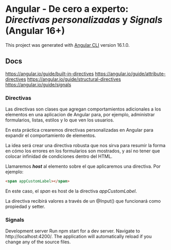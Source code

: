 # Angular - De cero a experto: *Directivas personalizadas* y *Signals* (Angular 16+)

This project was generated with [Angular CLI](https://github.com/angular/angular-cli) version 16.1.0.

## Docs
https://angular.io/guide/built-in-directives
https://angular.io/guide/attribute-directives
https://angular.io/guide/structural-directives
https://angular.io/guide/signals

### Directivas
Las directivas son clases que agregan comportamientos adicionales a los elementos en una aplicacion de Angular para, por ejemplo, administrar formularios, listas, estilos y lo que ven los usuarios.

En esta práctica crearemos directivas personalizadas en Angular para expandir el comportamiento de elementos.

La idea será crear una directiva robusta que nos sirva para resumir la forma en cómo los errores en los formularios son mostrados, y así no tener que colocar infinidad de condiciones dentro del HTML.

Llamaremos ***host*** al elemento sobre el que aplicaremos una directiva. Por ejemplo:
```html
<span appCustomLabel></span>
```

En este caso, el *span* es host de la directiva *appCustomLabel*.

La directiva recibirá valores a través de un @Input() que funcionará como propiedad y setter.

### Signals
Development server
Run npm start for a dev server. Navigate to http://localhost:4200/. The application will automatically reload if you change any of the source files.